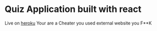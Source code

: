 # Quiz Application built with react
Live on [heroku](http://tranquil-beyond-43849.herokuapp.com/) Your are a Cheater you used external website you F**K
